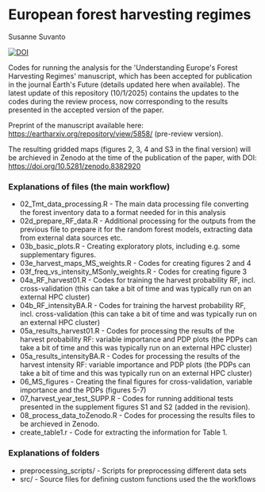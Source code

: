 # European forest harvesting regimes

Susanne Suvanto

[![DOI](https://zenodo.org/badge/725503730.svg)](https://doi.org/10.5281/zenodo.14650651)

Codes for running the analysis for the 'Understanding Europe's Forest Harvesting Regimes' manuscript, which has been accepted for publication in the journal Earth's Future (details updated here when available). The latest update of this repository (10/1/2025) contains the updates to the codes during the review process, now corresponding to the results presented in the accepted version of the paper.

Preprint of the manuscript available here: https://eartharxiv.org/repository/view/5858/ (pre-review version).

The resulting gridded maps (figures 2, 3, 4 and S3 in the final version) will be archieved in Zenodo at the time of the publication of the paper, with DOI: https://doi.org/10.5281/zenodo.8382920

### Explanations of files (the main workflow)

* 02_Tmt_data_processing.R - The main data processing file converting the forest inventory data to a format needed for in this analysis
* 02d_prepare_RF_data.R - Additional processing for the outputs from the previous file to prepare it for the random forest models, extracting data from external data sources etc.
* 03b_basic_plots.R - Creating exploratory plots, including e.g. some supplementary figures.
* 03e_harvest_maps_MS_weights.R - Codes for creating figures 2 and 4
* 03f_freq_vs_intensity_MSonly_weights.R - Codes for creating figure 3
* 04a_RF_harvest01.R - Codes for training the harvest probability RF, incl. cross-validation (this can take a bit of time and was typically run on an external HPC cluster)
* 04b_RF_intensityBA.R - Codes for training the harvest probability RF, incl. cross-validation (this can take a bit of time and was typically run on an external HPC cluster)
* 05a_results_harvest01.R - Codes for processing the results of the harvest probability RF: variable importance and PDP plots (the PDPs can take a bit of time and this was typically run on an external HPC cluster)
* 05a_results_intensityBA.R - Codes for processing the results of the harvest intensity RF: variable importance and PDP plots (the PDPs can take a bit of time and this was typically run on an external HPC cluster)
* 06_MS_figures - Creating the final figures for cross-validation, variable importance and the PDPs (figures 5-7)
* 07_harvest_year_test_SUPP.R - Codes for running additional tests presented in the supplement figures S1 and S2 (added in the revision).
* 08_process_data_toZenodo.R - Codes for processing the results files to be archieved in Zenodo.
* create_table1.r - Code for extracting the information for Table 1.

### Explanations of folders

* preprocessing_scripts/ - Scripts for preprocessing different data sets
* src/ - Source files for defining custom functions used the the workflows
